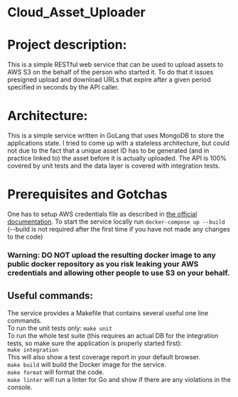 # Cloud_Asset_Uploader

# Project description:
This is a simple RESTful web service that
can be used to upload assets to AWS S3 on the behalf of the person who started it. To do that it issues presigned upload and download URLs that expire after a given period specified in seconds by the API caller.

# Architecture:
This is a simple service written in GoLang that uses MongoDB to store the applications state.
I tried to come up with a stateless architecture, but could not due to the fact that a unique asset ID has
to be generated (and in practice linked to) the asset before it is actually uploaded. The API is 100% covered by unit tests and the data layer is covered with integration tests.

# Prerequisites and Gotchas
One has to setup AWS credentials file as described in [the official documentation](https://docs.aws.amazon.com/cli/latest/userguide/cli-configure-files.html).
To start the service locally run
`docker-compose up --build` (--build is not required after the first time if you have not made any changes to the code)
### Warning: DO NOT upload the resulting docker image to any public docker repository as you risk leaking your AWS credentials and allowing other people to use S3 on your behalf.

## Useful commands:
The service provides a Makefile that contains several useful one line commands.<br/>
To run the unit tests only:
`make unit`<br/>
To run the whole test suite (this requires an actual DB for the integration tests, so make sure the application is properly started first):<br/>
`make integration` <br/>
This will also show a test coverage report in your default browser.<br/>
`make build` will build the Docker image for the service.<br/>
`make format` will format the code.<br/>
`make linter` will run a linter for Go and show if there are any violations in the console.
